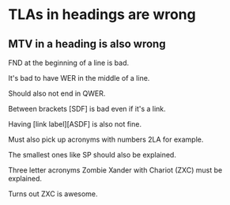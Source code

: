 # TLAs in headings are wrong

## MTV in a heading is also wrong

FND at the beginning of a line is bad.

It's bad to have WER in the middle of a line.

Should also not end in QWER.

Between brackets [SDF] is bad even if it's a link.

Having [link label][ASDF] is also not fine.

Must also pick up acronyms with numbers 2LA for example.

The smallest ones like SP should also be explained.

Three letter acronyms Zombie Xander with Chariot (ZXC) must be explained.

Turns out ZXC is awesome.
